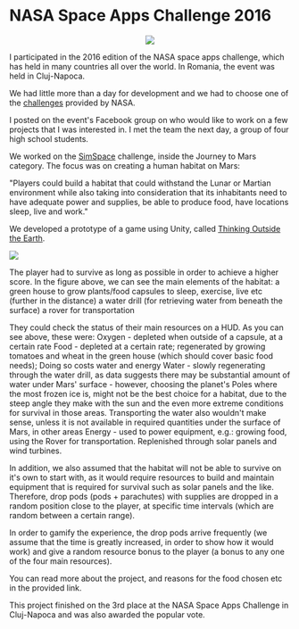 # NASA Space﻿ Apps Challenge 2016

<p align="center"> 
<img src="http://www.dan-avram.com/uploads/4/0/2/9/40294933/3124385.png">
</p>

I participated in the 2016 edition of the NASA space apps challenge, which has held in many countries all over the world. In Romania, the event was held in Cluj-Napoca.

We had little more than a day for development and we had to choose one of the [challenges](https://2016.spaceappschallenge.org/challenges) provided by NASA.

I posted on the event's Facebook group on who would like to work on a few projects that I was interested in. I met the team the next day, a group of four high school students.

We worked on the [SimSpace](https://2016.spaceappschallenge.org/challenges/mars/simspace) challenge, inside the Journey to Mars category. The focus was on creating a human habitat on Mars:

"Players could build a habitat that could withstand the Lunar or Martian environment while also taking into consideration that its inhabitants need to have adequate power and supplies, be able to produce food, have locations sleep, live and work."

We developed a prototype of a game using Unity, called [Thinking Outside the Earth](https://2016.spaceappschallenge.org/challenges/mars/simspace/projects/thinking-outside-the-earth). 

![](http://www.dan-avram.com/uploads/4/0/2/9/40294933/9738831_orig.jpg)

The player had to survive as long as possible in order to achieve a higher score. In the figure above, we can see the main elements of the habitat:
a green house to grow plants/food
capsules to sleep, exercise, live etc (further in the distance)
a water drill (for retrieving water from beneath the surface)
a rover for transportation

They could check the status of their main resources on a HUD. As you can see above, these were:
Oxygen - depleted when outside of a capsule, at a certain rate 
Food - depleted at a certain rate; regenerated by growing tomatoes and wheat in the green house (which should cover basic food needs); Doing so costs water and energy
Water - slowly regenerating through the water drill, as data suggests there may be substantial amount of water under Mars' surface - however, choosing the planet's Poles where the most frozen ice is, might not be the best choice for a habitat, due to the steep angle they make with the sun and the even more extreme conditions for survival in those areas. Transporting the water also wouldn't make sense, unless it is not available in required quantities under the surface of Mars, in other areas
Energy - used to power equipment, e.g.: growing food, using the Rover for transportation. Replenished through solar panels and wind turbines.

In addition, we also assumed that the habitat will not be able to survive on it's own to start with, as it would require resources to build and maintain equipment that is required for survival such as solar panels and the like. Therefore, drop pods (pods + parachutes) with supplies are dropped in a random position close to the player, at specific time intervals (which are random between a certain range).

In order to gamify the experience, the drop pods arrive frequently (we assume that the time is greatly increased, in order to show how it would work) and give a random resource bonus to the player (a bonus to any one of the four main resources).

You can read more about the project, and reasons for the food chosen etc in the provided link.

This project finished on the 3rd place at the NASA Space Apps Challenge in Cluj-Napoca and was also awarded the popular vote.
